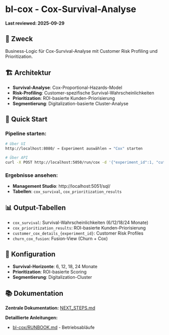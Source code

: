 # bl-cox - Cox-Survival-Analyse

**Last reviewed: 2025-09-29**

## 🎯 **Zweck**

Business-Logic für Cox-Survival-Analyse mit Customer Risk Profiling und Prioritization.

## 🏗️ **Architektur**

- **Survival-Analyse**: Cox-Proportional-Hazards-Model
- **Risk-Profiling**: Customer-spezifische Survival-Wahrscheinlichkeiten
- **Prioritization**: ROI-basierte Kunden-Priorisierung
- **Segmentierung**: Digitalization-basierte Cluster-Analyse

## 🚀 **Quick Start**

### **Pipeline starten:**
```bash
# Über UI
http://localhost:8080/ → Experiment auswählen → "Cox" starten

# Über API
curl -X POST http://localhost:5050/run/cox -d '{"experiment_id":1, "cutoff_exclusive":"202501"}'
```

### **Ergebnisse ansehen:**
- **Management Studio**: http://localhost:5051/sql/
- **Tabellen**: `cox_survival`, `cox_prioritization_results`

## 📊 **Output-Tabellen**

- `cox_survival`: Survival-Wahrscheinlichkeiten (6/12/18/24 Monate)
- `cox_prioritization_results`: ROI-basierte Kunden-Priorisierung
- `customer_cox_details_{experiment_id}`: Customer Risk Profiles
- `churn_cox_fusion`: Fusion-View (Churn + Cox)

## 🔧 **Konfiguration**

- **Survival-Horizonte**: 6, 12, 18, 24 Monate
- **Prioritization**: ROI-basierte Scoring
- **Segmentierung**: Digitalization-Cluster

## 📚 **Dokumentation**

**Zentrale Dokumentation:** [NEXT_STEPS.md](../NEXT_STEPS.md)

**Detaillierte Anleitungen:**
- [bl-cox/RUNBOOK.md](RUNBOOK.md) - Betriebsabläufe